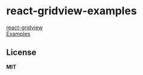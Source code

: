 # react-gridview-examples

[react-gridview][]  
[Examples][]


## License

**MIT**

[react-gridview]: https://github.com/ogaya/react-gridview
[Examples]: http://ogaya.github.io/react-gridview-examples/dist/index.html#basic-example

